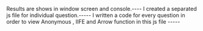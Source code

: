 Results are shows in window screen and console.----
I created a separated js file for individual question.-----
I written a code for every question in order to view Anonymous , IIFE and Arrow function in this js file -----


